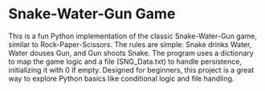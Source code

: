 # Snake-Water-Gun Game
This is a fun Python implementation of the classic Snake-Water-Gun game, similar to Rock-Paper-Scissors. The rules are simple: Snake drinks Water, Water douses Gun, and Gun shoots Snake. The program uses a dictionary to map the game logic and a file (SNG_Data.txt) to handle persistence, initializing it with 0 if empty. Designed for beginners, this project is a great way to explore Python basics like conditional logic and file handling.
